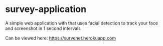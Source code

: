 # survey-application
A simple web application with that uses facial detection to track your 
face and screenshot in 1 second intervals

Can be viewed here:
https://survenet.herokuapp.com
